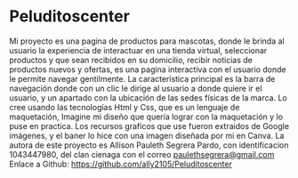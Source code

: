 # Peluditoscenter
Mi proyecto es una pagina de productos para mascotas, donde le brinda al usuario la experiencia de interactuar en una tienda virtual, seleccionar productos y que sean recibidos en su domicilio, recibir noticias de productos nuevos y ofertas, es una pagina interactiva con el usuario donde le permite navegar gentilmente.
La característica principal es la barra de navegación donde con un clic le dirige al usuario a donde quiere ir el usuario, y un apartado con la ubicación de las sedes físicas de la marca. Lo cree usando las tecnologías Html y Css, que es un lenguaje de maquetación, Imagine mi diseño que quería lograr con la maquetación y lo puse en practica. Los recursos graficos que use fueron extraidos de Google imágenes, y el baner lo hice con una imagen diseñada por mi en Canva. La autora de este proyecto es Allison Pauleth Segrera Pardo, con identificacion 1043447980, del clan cienaga con el correo paulethsegrera@gmail.com
Enlace a Github: https://github.com/ally2105/Peluditoscenter
